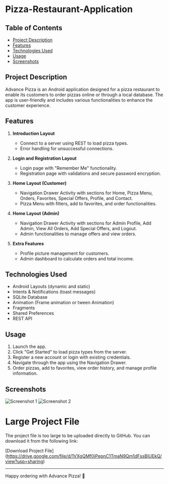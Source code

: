 # Pizza-Restaurant-Application

## Table of Contents
- [Project Description](#project-description)
- [Features](#features)
- [Technologies Used](#technologies-used)
- [Usage](#usage)
- [Screenshots](#screenshots)

## Project Description
Advance Pizza is an Android application designed for a pizza restaurant to enable its customers to order pizzas online or through a local database. The app is user-friendly and includes various functionalities to enhance the customer experience.

## Features
1. **Introduction Layout**
   - Connect to a server using REST to load pizza types.
   - Error handling for unsuccessful connections.

2. **Login and Registration Layout**
   - Login page with "Remember Me" functionality.
   - Registration page with validations and secure password encryption.

3. **Home Layout (Customer)**
   - Navigation Drawer Activity with sections for Home, Pizza Menu, Orders, Favorites, Special Offers, Profile, and Contact.
   - Pizza Menu with filters, add to favorites, and order functionalities.

4. **Home Layout (Admin)**
   - Navigation Drawer Activity with sections for Admin Profile, Add Admin, View All Orders, Add Special Offers, and Logout.
   - Admin functionalities to manage offers and view orders.

5. **Extra Features**
   - Profile picture management for customers.
   - Admin dashboard to calculate orders and total income.

## Technologies Used
- Android Layouts (dynamic and static)
- Intents & Notifications (toast messages)
- SQLite Database
- Animation (Frame animation or tween Animation)
- Fragments
- Shared Preferences
- REST API

## Usage
1. Launch the app.
2. Click "Get Started" to load pizza types from the server.
3. Register a new account or login with existing credentials.
4. Navigate through the app using the Navigation Drawer.
5. Order pizzas, add to favorites, view order history, and manage profile information.

## Screenshots
<!-- Add some screenshots of your application here -->
![Screenshot 1](path/to/screenshot1.png)
![Screenshot 2](path/to/screenshot2.png)

# Large Project File

The project file is too large to be uploaded directly to GitHub. You can download it from the following link:

[Download Project File] (https://drive.google.com/file/d/1VXgQMf0iPepnC1TmaN9Qm1dFssBIUEkQ/view?usp=sharing)

---

Happy ordering with Advance Pizza! 🍕

